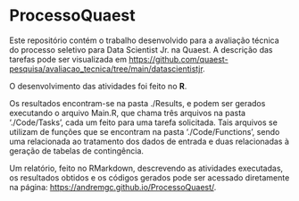 # ProcessoQuaest

Este repositório contém o trabalho desenvolvido para a avaliação técnica do processo seletivo para Data Scientist Jr. na Quaest. A descrição das 
tarefas pode ser visualizada em https://github.com/quaest-pesquisa/avaliacao_tecnica/tree/main/datascientistjr.

O desenvolvimento das atividades foi feito no __R__. 

Os resultados encontram-se na pasta ./Results, e podem ser gerados executando o arquivo Main.R, que chama três arquivos na pasta ‘./Code/Tasks’,
cada um feito para uma tarefa solicitada. Tais arquivos se utilizam 
de funções que se encontram na pasta ‘./Code/Functions’, sendo uma relacionada ao tratamento dos dados de entrada e duas relacionadas à geração de tabelas de contingência.

Um relatório, feito no RMarkdown, descrevendo as atividades executadas, os resultados obtidos e os códigos gerados
pode ser acessado diretamente na página: https://andremgc.github.io/ProcessoQuaest/.


